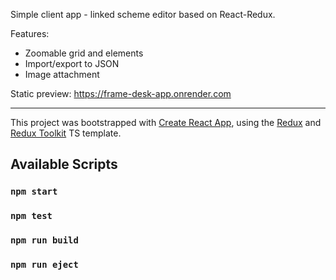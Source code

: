 Simple client app - linked scheme editor based on React-Redux. 

Features:
+ Zoomable grid and elements
+ Import/export to JSON
+ Image attachment

Static preview: https://frame-desk-app.onrender.com

-----------------------------------------------------------------------------------------------------------------------------------------------------------------

This project was bootstrapped with [Create React App](https://github.com/facebook/create-react-app), using the [Redux](https://redux.js.org/) and [Redux Toolkit](https://redux-toolkit.js.org/) TS template.

## Available Scripts

### `npm start`
### `npm test`
### `npm run build`
### `npm run eject`
